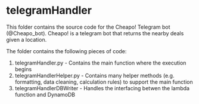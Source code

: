 # telegramHandler

This folder contains the source code for the Cheapo! Telegram bot (@Cheapo_bot). Cheapo! is a telegram bot that returns the nearby deals given a location.

The folder contains the following pieces of code:
1. telegramHandler.py - Contains the main function where the execution begins
2. telegramHandlerHelper.py - Contains many helper methods (e.g. formatting, data cleaning, calculation rules) to support the main function
3. telegramHandlerDBWriter - Handles the interfacing betwen the lambda function and DynamoDB
